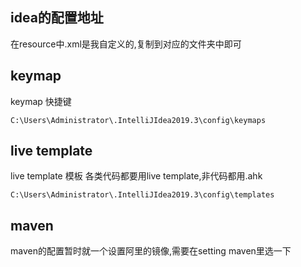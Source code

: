 ## idea的配置地址

在resource中.xml是我自定义的,复制到对应的文件夹中即可

## keymap 

keymap 快捷键

    C:\Users\Administrator\.IntelliJIdea2019.3\config\keymaps
    
## live template
 
live template 模板 各类代码都要用live template,非代码都用.ahk

    C:\Users\Administrator\.IntelliJIdea2019.3\config\templates    
## maven

maven的配置暂时就一个设置阿里的镜像,需要在setting maven里选一下


